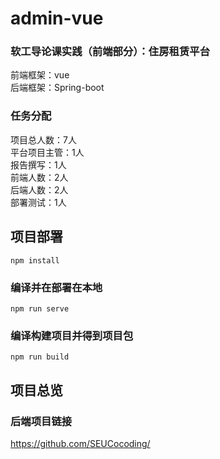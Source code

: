 # admin-vue
### 软工导论课实践（前端部分）：住房租赁平台
前端框架：vue\
后端框架：Spring-boot
### 任务分配
项目总人数：7人\
平台项目主管：1人\
报告撰写：1人\
前端人数：2人\
后端人数：2人\
部署测试：1人


## 项目部署
```
npm install
```

### 编译并在部署在本地
```
npm run serve
```

### 编译构建项目并得到项目包
```
npm run build
```
## 项目总览
### 后端项目链接
<https://github.com/SEUCocoding/>
